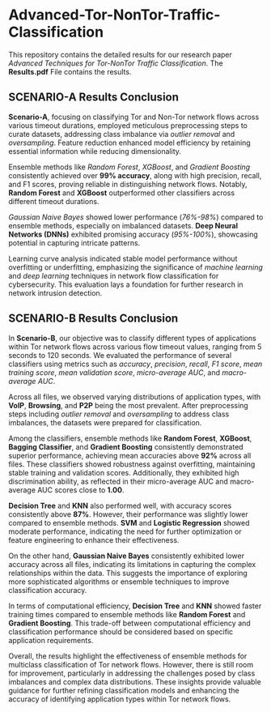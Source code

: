 # Advanced-Tor-NonTor-Traffic-Classification
This repository contains the detailed results for our research paper *Advanced Techniques for Tor-NonTor Traffic Classification*. The **Results.pdf** File contains the results.

## SCENARIO-A Results Conclusion
**Scenario-A**, focusing on classifying Tor and Non-Tor network flows across various timeout durations, employed meticulous preprocessing steps to curate datasets, addressing class imbalance via *outlier removal* and *oversampling*. Feature reduction enhanced model efficiency by retaining essential information while reducing dimensionality.

Ensemble methods like *Random Forest*, *XGBoost*, and *Gradient Boosting* consistently achieved over **99% accuracy**, along with high precision, recall, and F1 scores, proving reliable in distinguishing network flows. Notably, **Random Forest** and **XGBoost** outperformed other classifiers across different timeout durations.

*Gaussian Naive Bayes* showed lower performance (*76%-98%*) compared to ensemble methods, especially on imbalanced datasets. **Deep Neural Networks (DNNs)** exhibited promising accuracy (*95%-100%*), showcasing potential in capturing intricate patterns.

Learning curve analysis indicated stable model performance without overfitting or underfitting, emphasizing the significance of *machine learning* and *deep learning* techniques in network flow classification for cybersecurity. This evaluation lays a foundation for further research in network intrusion detection.


## SCENARIO-B Results Conclusion

In **Scenario-B**, our objective was to classify different types of applications within Tor network flows across various flow timeout values, ranging from 5 seconds to 120 seconds. We evaluated the performance of several classifiers using metrics such as *accuracy*, *precision*, *recall*, *F1 score*, *mean training score*, *mean validation score*, *micro-average AUC*, and *macro-average AUC*.

Across all files, we observed varying distributions of application types, with **VoIP**, **Browsing**, and **P2P** being the most prevalent. After preprocessing steps including *outlier removal* and *oversampling* to address class imbalances, the datasets were prepared for classification.

Among the classifiers, ensemble methods like **Random Forest**, **XGBoost**, **Bagging Classifier**, and **Gradient Boosting** consistently demonstrated superior performance, achieving mean accuracies above **92%** across all files. These classifiers showed robustness against overfitting, maintaining stable training and validation scores. Additionally, they exhibited high discrimination ability, as reflected in their micro-average AUC and macro-average AUC scores close to **1.00**.

**Decision Tree** and **KNN** also performed well, with accuracy scores consistently above **87%**. However, their performance was slightly lower compared to ensemble methods. **SVM** and **Logistic Regression** showed moderate performance, indicating the need for further optimization or feature engineering to enhance their effectiveness.

On the other hand, **Gaussian Naive Bayes** consistently exhibited lower accuracy across all files, indicating its limitations in capturing the complex relationships within the data. This suggests the importance of exploring more sophisticated algorithms or ensemble techniques to improve classification accuracy.

In terms of computational efficiency, **Decision Tree** and **KNN** showed faster training times compared to ensemble methods like **Random Forest** and **Gradient Boosting**. This trade-off between computational efficiency and classification performance should be considered based on specific application requirements.

Overall, the results highlight the effectiveness of ensemble methods for multiclass classification of Tor network flows. However, there is still room for improvement, particularly in addressing the challenges posed by class imbalances and complex data distributions. These insights provide valuable guidance for further refining classification models and enhancing the accuracy of identifying application types within Tor network flows.

